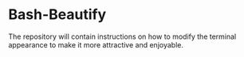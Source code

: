 # Bash-Beautify
The repository will contain instructions on how to modify the terminal appearance to make it more attractive and enjoyable.

